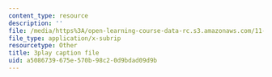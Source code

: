 ```yaml
---
content_type: resource
description: ''
file: /media/https%3A/open-learning-course-data-rc.s3.amazonaws.com/11-601-introduction-to-environmental-policy-and-planning-fall-2016/a5086739675e570b98c20d9bdad09d9b_A76FlzncnbU.vtt
file_type: application/x-subrip
resourcetype: Other
title: 3play caption file
uid: a5086739-675e-570b-98c2-0d9bdad09d9b
---
```

